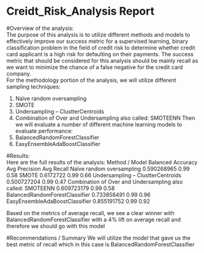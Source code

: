 # Creidt_Risk_Analysis Report

#Overview of the analysis:  
The purpose of this analysis is to utilize different methods and models to effectively improve our success metric for a supervised learning, binary classification problem in the field of credit risk to determine whether credit card applicant is a high risk for defaulting on their payments.   The success metric that should be considered for this analysis should be mainly recall as we want to minimize the chance of a false negative for the credit card company.   
For the methodology portion of the analysis, we will utilize different sampling techniques:
1)	Naïve random oversampling
2)	SMOTE
3)	Undersampling – ClustterCentroids
4)	Combination of Over and Undersampling also called: SMOTEENN
Then we will evaluate a number of different machine learning models to evaluate performance:
1)	BalancedRandomForestClassifier
2)	EasyEnsembleAdaBoostClassifier 

#Results:   
Here are the full results of the analysis:
Method / Model 	                                               Balanced Accuracy 	  Avg Precision	   Avg Recall
Naïve random oversampling	                                     0.590268965	        0.99	           0.58
SMOTE	                                                         0.6172722	          0.99	           0.66
Undersampling – ClustterCentroids	                             0.500727204	        0.99	           0.47
Combination of Over and Undersampling also called: SMOTEENN	   0.609723179	        0.99	           0.58
BalancedRandomForestClassifier	                               0.733858491	        0.99	           0.96
EasyEnsembleAdaBoostClassifier 	                               0.855191752	        0.99	           0.92

Based on the metrics of average recall, we see a clear winner with BalancedRandomForestClassifier with a 4% lift on average recall and therefore we should go with this model 

#Recommendations / Summary 
We will utilize the model that gave us the best metric of recall which in this case is BalancedRandomForestClassifier   
